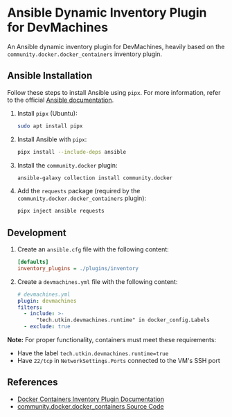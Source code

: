 # Ansible Dynamic Inventory Plugin for DevMachines

An Ansible dynamic inventory plugin for DevMachines, heavily based on the `community.docker.docker_containers` inventory plugin.

## Ansible Installation

Follow these steps to install Ansible using `pipx`. For more information, refer to the official [Ansible documentation](https://docs.ansible.com/ansible/latest/installation_guide/intro_installation.html#installing-and-upgrading-ansible-with-pipx).

1. Install `pipx` (Ubuntu):
   ```sh
   sudo apt install pipx
   ```

2. Install Ansible with `pipx`:
   ```sh
   pipx install --include-deps ansible
   ```

3. Install the `community.docker` plugin:
   ```sh
   ansible-galaxy collection install community.docker
   ```

4. Add the `requests` package (required by the `community.docker.docker_containers` plugin):
   ```sh
   pipx inject ansible requests
   ```

## Development

1. Create an `ansible.cfg` file with the following content:
   ```ini
   [defaults]
   inventory_plugins = ./plugins/inventory
   ```

2. Create a `devmachines.yml` file with the following content:
   ```yaml
   # devmachines.yml
   plugin: devmachines
   filters:
     - include: >-
         "tech.utkin.devmachines.runtime" in docker_config.Labels
     - exclude: true
   ```

**Note:** For proper functionality, containers must meet these requirements:
- Have the label `tech.utkin.devmachines.runtime=true`
- Have `22/tcp` in `NetworkSettings.Ports` connected to the VM's SSH port

## References

- [Docker Containers Inventory Plugin Documentation](https://docs.ansible.com/ansible/latest/collections/community/docker/docker_containers_inventory.html)
- [community.docker.docker_containers Source Code](https://github.com/ansible-collections/community.docker/blob/main/plugins/inventory/docker_containers.py)
